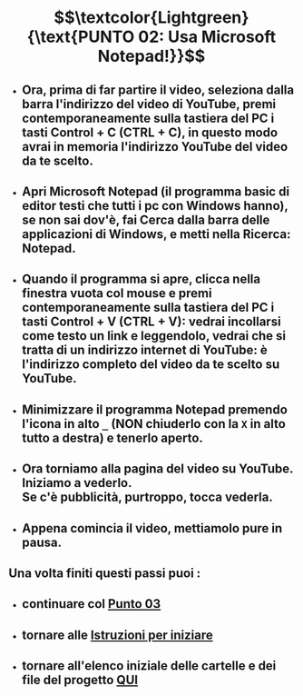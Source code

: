# $$\textcolor{Lightgreen}{\text{PUNTO 02: Usa Microsoft Notepad!}}$$

- ## Ora, prima di far partire il video, seleziona dalla barra l'indirizzo del video di YouTube, premi contemporaneamente sulla tastiera del PC i tasti Control + C (CTRL + C), in questo modo avrai in memoria l'indirizzo YouTube del video da te scelto. ##
- ## Apri Microsoft Notepad (il programma basic di editor testi che tutti i pc con Windows hanno), se non sai dov'è, fai Cerca dalla barra delle applicazioni di Windows, e metti nella Ricerca: Notepad. ##
- ## Quando il programma si apre, clicca nella finestra vuota col mouse e premi contemporaneamente sulla tastiera del PC i tasti Control + V (CTRL + V): vedrai incollarsi come testo un link e leggendolo, vedrai che si tratta di un indirizzo internet di YouTube: è l'indirizzo completo del video da te scelto su YouTube. ##
- ## Minimizzare il programma Notepad premendo l'icona in alto `_` (NON chiuderlo con la `X` in alto tutto a destra) e tenerlo aperto. ##
- ## Ora torniamo alla pagina del video su YouTube. <br/> Iniziamo a vederlo. <br/> Se c'è pubblicità, purtroppo, tocca vederla.
- ## Appena comincia il video, mettiamolo pure in pausa. ##

## Una volta finiti questi passi puoi :
- ## continuare col [Punto 03](https://github.com/EmanueleTinari/Pensieri/blob/main/Istruzioni/03_ScopriYouTubeTimestamp.md)
- ## tornare alle [Istruzioni per iniziare](https://github.com/EmanueleTinari/Pensieri/blob/main/Istruzioni%20per%20iniziare.md)
- ## tornare all'elenco iniziale delle cartelle e dei file del progetto [QUI](https://github.com/EmanueleTinari/Pensieri)

